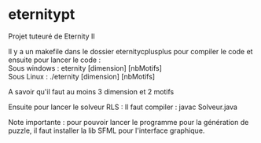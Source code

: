 # eternitypt
Projet tuteuré de Eternity II

Il y a un makefile dans le dossier eternitycplusplus pour compiler le code et ensuite pour lancer le code :  
Sous windows : eternity [dimension] [nbMotifs]  
Sous Linux : ./eternity [dimension] [nbMotifs]  
  
A savoir qu'il faut au moins 3 dimension et 2 motifs

Ensuite pour lancer le solveur RLS :
Il faut compiler : javac Solveur.java

Note importante : pour pouvoir lancer le programme pour la génération de puzzle, il faut installer la lib SFML pour l'interface graphique.
